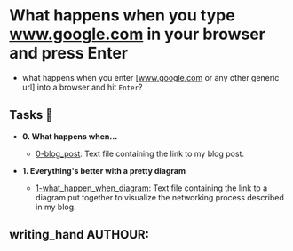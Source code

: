 # What happens when you type www.google.com in your browser and press Enter

 - what happens when you enter [www.google.com or any other generic url] into a browser and hit `Enter`?

## Tasks :page_with_curl:

* **0. What happens when...**
  * [0-blog_post](./0-blog_post): Text file containing the link to my blog post.

* **1. Everything's better with a pretty diagram**
  * [1-what_happen_when_diagram](./1-what_happen_when_diagram): Text file
  containing the link to a diagram put together to visualize the networking
  process described in my blog.

## writing_hand AUTHOUR:
[SEID HAMID]: (https://github.com/radu2022)